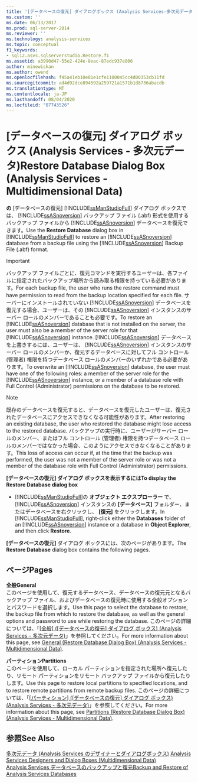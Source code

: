 ```yaml
---
title: '[データベースの復元] ダイアログボックス (Analysis Services-多次元データ) |Microsoft Docs'
ms.custom: ''
ms.date: 06/13/2017
ms.prod: sql-server-2014
ms.reviewer: ''
ms.technology: analysis-services
ms.topic: conceptual
f1_keywords:
- sql12.asvs.sqlserverstudio.Restore.f1
ms.assetid: a3990d47-55e2-424e-8eac-87edc937e806
author: minewiskan
ms.author: owend
ms.openlocfilehash: f45a41eb10e81e1cfe1100045cc4d00353cb11fd
ms.sourcegitcommit: ad4d92dce894592a259721a1571b1d8736abacdb
ms.translationtype: MT
ms.contentlocale: ja-JP
ms.lasthandoff: 08/04/2020
ms.locfileid: "87743526"
---
```

# <a name="restore-database-dialog-box-analysis-services---multidimensional-data"></a><span data-ttu-id="b99d7-102">[データベースの復元] ダイアログ ボックス (Analysis Services - 多次元データ)</span><span class="sxs-lookup"><span data-stu-id="b99d7-102">Restore Database Dialog Box (Analysis Services - Multidimensional Data)</span></span>
  <span data-ttu-id="b99d7-103">**の** [データベースの復元] [!INCLUDE[ssManStudioFull](../includes/ssmanstudiofull-md.md)] ダイアログ ボックスでは、 [!INCLUDE[ssASnoversion](../includes/ssasnoversion-md.md)] バックアップ ファイル (.abf) 形式を使用するバックアップ ファイルから [!INCLUDE[ssASnoversion](../includes/ssasnoversion-md.md)] データベースを復元できます。</span><span class="sxs-lookup"><span data-stu-id="b99d7-103">Use the **Restore Database** dialog box in [!INCLUDE[ssManStudioFull](../includes/ssmanstudiofull-md.md)] to restore an [!INCLUDE[ssASnoversion](../includes/ssasnoversion-md.md)] database from a backup file using the [!INCLUDE[ssASnoversion](../includes/ssasnoversion-md.md)] Backup File (.abf) format.</span></span>  
  
> [!IMPORTANT]  
>  <span data-ttu-id="b99d7-104">バックアップ ファイルごとに、復元コマンドを実行するユーザーは、各ファイルに指定されたバックアップ場所から読み取る権限を持っている必要があります。</span><span class="sxs-lookup"><span data-stu-id="b99d7-104">For each backup file, the user who runs the restore command must have permission to read from the backup location specified for each file.</span></span> <span data-ttu-id="b99d7-105">サーバーにインストールされていない [!INCLUDE[ssASnoversion](../includes/ssasnoversion-md.md)] データベースを復元する場合、ユーザーは、その [!INCLUDE[ssASnoversion](../includes/ssasnoversion-md.md)] インスタンスのサーバー ロールのメンバーであることも必要です。</span><span class="sxs-lookup"><span data-stu-id="b99d7-105">To restore an [!INCLUDE[ssASnoversion](../includes/ssasnoversion-md.md)] database that is not installed on the server, the user must also be a member of the server role for that [!INCLUDE[ssASnoversion](../includes/ssasnoversion-md.md)] instance.</span></span> <span data-ttu-id="b99d7-106">[!INCLUDE[ssASnoversion](../includes/ssasnoversion-md.md)] データベースを上書きするには、ユーザーは、 [!INCLUDE[ssASnoversion](../includes/ssasnoversion-md.md)] インスタンスのサーバー ロールのメンバーか、復元するデータベースに対してフル コントロール (管理者) 権限を持つデータベース ロールのメンバーのいずれかである必要があります。</span><span class="sxs-lookup"><span data-stu-id="b99d7-106">To overwrite an [!INCLUDE[ssASnoversion](../includes/ssasnoversion-md.md)] database, the user must have one of the following roles: a member of the server role for the [!INCLUDE[ssASnoversion](../includes/ssasnoversion-md.md)] instance, or a member of a database role with Full Control (Administrator) permissions on the database to be restored.</span></span>  
  
> [!NOTE]  
>  <span data-ttu-id="b99d7-107">既存のデータベースを復元すると、データベースを復元したユーザーは、復元されたデータベースにアクセスできなくなる可能性があります。</span><span class="sxs-lookup"><span data-stu-id="b99d7-107">After restoring an existing database, the user who restored the database might lose access to the restored database.</span></span> <span data-ttu-id="b99d7-108">バックアップの実行時に、ユーザーがサーバー ロールのメンバー、またはフル コントロール (管理者) 権限を持つデータベース ロールのメンバーではなかった場合、このようにアクセスできなくなることがあります。</span><span class="sxs-lookup"><span data-stu-id="b99d7-108">This loss of access can occur if, at the time that the backup was performed, the user was not a member of the server role or was not a member of the database role with Full Control (Administrator) permissions.</span></span>  
  
 <span data-ttu-id="b99d7-109">**[データベースの復元] ダイアログ ボックスを表示するには**</span><span class="sxs-lookup"><span data-stu-id="b99d7-109">**To display the Restore Database dialog box**</span></span>  
  
-   <span data-ttu-id="b99d7-110">[!INCLUDE[ssManStudioFull](../includes/ssmanstudiofull-md.md)]の **オブジェクト エクスプローラー** で、 [!INCLUDE[ssASnoversion](../includes/ssasnoversion-md.md)] インスタンスの **[データベース]** フォルダー、またはデータベースを右クリックし、 **[復元]** をクリックします。</span><span class="sxs-lookup"><span data-stu-id="b99d7-110">In [!INCLUDE[ssManStudioFull](../includes/ssmanstudiofull-md.md)], right-click either the **Databases** folder of an [!INCLUDE[ssASnoversion](../includes/ssasnoversion-md.md)] instance or a database in **Object Explorer**, and then click **Restore**.</span></span>  
  
 <span data-ttu-id="b99d7-111">**[データベースの復元]** ダイアログ ボックスには、次のページがあります。</span><span class="sxs-lookup"><span data-stu-id="b99d7-111">The **Restore Database** dialog box contains the following pages.</span></span>  
  
## <a name="pages"></a><span data-ttu-id="b99d7-112">ページ</span><span class="sxs-lookup"><span data-stu-id="b99d7-112">Pages</span></span>  
 <span data-ttu-id="b99d7-113">**全般**</span><span class="sxs-lookup"><span data-stu-id="b99d7-113">**General**</span></span>  
 <span data-ttu-id="b99d7-114">このページを使用して、復元するデータベース、データベースの復元元となるバックアップ ファイル、およびデータベースの復元時に使用する全般オプションとパスワードを選択します。</span><span class="sxs-lookup"><span data-stu-id="b99d7-114">Use this page to select the database to restore, the backup file from which to restore the database, as well as the general options and password to use while restoring the database.</span></span> <span data-ttu-id="b99d7-115">このページの詳細については、「[[全般] &#40;[データベースの復元] ダイアログ ボックス&#41; &#40;Analysis Services - 多次元データ&#41;](general-restore-database-dialog-box-analysis-services-multidimensional-data.md)」を参照してください。</span><span class="sxs-lookup"><span data-stu-id="b99d7-115">For more information about this page, see [General &#40;Restore Database Dialog Box&#41; &#40;Analysis Services - Multidimensional Data&#41;](general-restore-database-dialog-box-analysis-services-multidimensional-data.md).</span></span>  
  
 <span data-ttu-id="b99d7-116">**パーティション**</span><span class="sxs-lookup"><span data-stu-id="b99d7-116">**Partitions**</span></span>  
 <span data-ttu-id="b99d7-117">このページを使用して、ローカル パーティションを指定された場所へ復元したり、リモート パーティションをリモート バックアップ ファイルから復元したりします。</span><span class="sxs-lookup"><span data-stu-id="b99d7-117">Use this page to restore local partitions to specified locations, and to restore remote partitions from remote backup files.</span></span> <span data-ttu-id="b99d7-118">このページの詳細については、「[[パーティション] &#40;[データベースの復元] ダイアログ ボックス&#41; &#40;Analysis Services - 多次元データ&#41;](partitions-restore-database-dialog-box-analysis-services-multidimensional-data.md)」を参照してください。</span><span class="sxs-lookup"><span data-stu-id="b99d7-118">For more information about this page, see [Partitions &#40;Restore Database Dialog Box&#41; &#40;Analysis Services - Multidimensional Data&#41;](partitions-restore-database-dialog-box-analysis-services-multidimensional-data.md).</span></span>  
  
## <a name="see-also"></a><span data-ttu-id="b99d7-119">参照</span><span class="sxs-lookup"><span data-stu-id="b99d7-119">See Also</span></span>  
 <span data-ttu-id="b99d7-120">[多次元データ &#40;Analysis Services のデザイナーとダイアログボックス&#41;](analysis-services-designers-and-dialog-boxes-multidimensional-data.md) </span><span class="sxs-lookup"><span data-stu-id="b99d7-120">[Analysis Services Designers and Dialog Boxes &#40;Multidimensional Data&#41;](analysis-services-designers-and-dialog-boxes-multidimensional-data.md) </span></span>  
 [<span data-ttu-id="b99d7-121">Analysis Services データベースのバックアップと復元</span><span class="sxs-lookup"><span data-stu-id="b99d7-121">Backup and Restore of Analysis Services Databases</span></span>](multidimensional-models/backup-and-restore-of-analysis-services-databases.md)  
  
  
